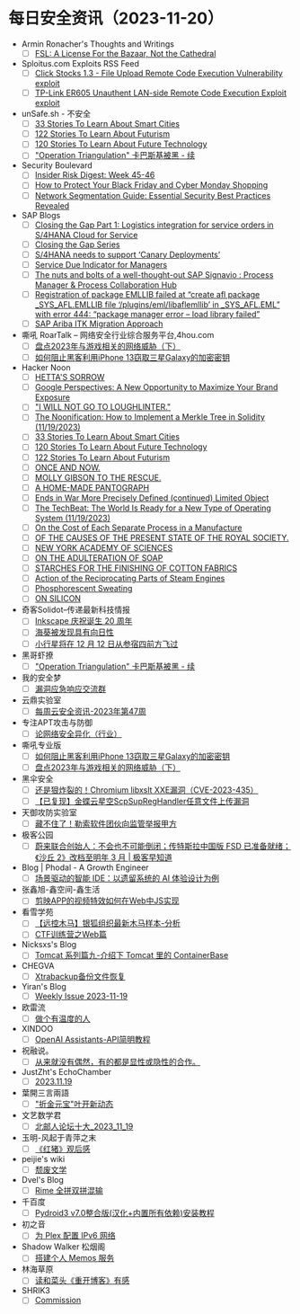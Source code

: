 # 每日安全资讯（2023-11-20）

- Armin Ronacher's Thoughts and Writings
  - [ ] [FSL: A License For the Bazaar, Not the Cathedral](http://lucumr.pocoo.org/2023/11/19/cathedral-and-bazaaar-licensing)
- Sploitus.com Exploits RSS Feed
  - [ ] [Click Stocks 1.3 - File Upload Remote Code Execution Vulnerability exploit](https://sploitus.com/exploit?id=1337DAY-ID-39151&utm_source=rss&utm_medium=rss)
  - [ ] [TP-Link ER605 Unauthent LAN-side Remote Code Execution Exploit exploit](https://sploitus.com/exploit?id=1337DAY-ID-39152&utm_source=rss&utm_medium=rss)
- unSafe.sh - 不安全
  - [ ] [33 Stories To Learn About Smart Cities](https://buaq.net/go-198992.html)
  - [ ] [122 Stories To Learn About Futurism](https://buaq.net/go-198994.html)
  - [ ] [120 Stories To Learn About Future Technology](https://buaq.net/go-198993.html)
  - [ ] ["Operation Triangulation" 卡巴斯基被黑 - 续](https://buaq.net/go-198968.html)
- Security Boulevard
  - [ ] [Insider Risk Digest: Week 45-46](https://securityboulevard.com/2023/11/insider-risk-digest-week-45-46/)
  - [ ] [How to Protect Your Black Friday and Cyber Monday Shopping](https://securityboulevard.com/2023/11/how-to-protect-your-black-friday-and-cyber-monday-shopping/)
  - [ ] [Network Segmentation Guide: Essential Security Best Practices Revealed](https://securityboulevard.com/2023/11/network-segmentation-guide-essential-security-best-practices-revealed/)
- SAP Blogs
  - [ ] [Closing the Gap Part 1: Logistics integration for service orders in S/4HANA Cloud for Service](https://blogs.sap.com/2023/11/19/logistics-integration-for-service-orders-in-s-4hana-cloud-for-service/)
  - [ ] [Closing the Gap Series](https://blogs.sap.com/2023/11/19/closing-the-gap-series/)
  - [ ] [S/4HANA needs to support ‘Canary Deployments’](https://blogs.sap.com/2023/11/19/s-4hana-needs-to-support-canary-deployments/)
  - [ ] [Service Due Indicator for Managers](https://blogs.sap.com/2023/11/19/status-indicator-for-managers/)
  - [ ] [The nuts and bolts of a well-thought-out SAP Signavio : Process Manager & Process Collaboration Hub](https://blogs.sap.com/2023/11/19/the-nuts-and-bolts-of-a-well-thought-out-sap-signavio-process-manager-process-collaboration-hub/)
  - [ ] [Registration of package EMLLIB failed at “create afl package _SYS_AFL.EMLLIB file ‘/plugins/eml/libaflemllib’ in _SYS_AFL.EML” with error 444: “package manager error – load library failed”](https://blogs.sap.com/2023/11/19/registration-of-package-emllib-failed-at-create-afl-package-_sys_afl.emllib-file-plugins-eml-libaflemllib-in-_sys_afl.eml-with-error-444-package-manager-error-load-library-failed/)
  - [ ] [SAP Ariba ITK Migration Approach](https://blogs.sap.com/2023/11/19/sap-ariba-itk-migration-approach/)
- 嘶吼 RoarTalk – 网络安全行业综合服务平台,4hou.com
  - [ ] [盘点2023年与游戏相关的网络威胁（下）](https://www.4hou.com/posts/lklJ)
  - [ ] [如何阻止黑客利用iPhone 13窃取三星Galaxy的加密密钥](https://www.4hou.com/posts/6xl7)
- Hacker Noon
  - [ ] [HETTA'S SORROW](https://hackernoon.com/hettas-sorrow?source=rss)
  - [ ] [Google Perspectives: A New Opportunity to Maximize Your Brand Exposure](https://hackernoon.com/google-perspectives-a-new-opportunity-to-maximize-your-brand-exposure?source=rss)
  - [ ] ["I WILL NOT GO TO LOUGHLINTER."](https://hackernoon.com/i-will-not-go-to-loughlinter?source=rss)
  - [ ] [The Noonification: How to Implement a Merkle Tree in Solidity (11/19/2023)](https://hackernoon.com/11-19-2023-noonification?source=rss)
  - [ ] [33 Stories To Learn About Smart Cities](https://hackernoon.com/33-stories-to-learn-about-smart-cities?source=rss)
  - [ ] [120 Stories To Learn About Future Technology](https://hackernoon.com/120-stories-to-learn-about-future-technology?source=rss)
  - [ ] [122 Stories To Learn About Futurism](https://hackernoon.com/122-stories-to-learn-about-futurism?source=rss)
  - [ ] [ONCE AND NOW.](https://hackernoon.com/once-and-now?source=rss)
  - [ ] [MOLLY GIBSON TO THE RESCUE.](https://hackernoon.com/molly-gibson-to-the-rescue?source=rss)
  - [ ] [A HOME-MADE PANTOGRAPH](https://hackernoon.com/a-home-made-pantograph?source=rss)
  - [ ] [Ends in War More Precisely Defined (continued) Limited Object](https://hackernoon.com/ends-in-war-more-precisely-defined-continued-limited-object?source=rss)
  - [ ] [The TechBeat: The World Is Ready for a New Type of Operating System (11/19/2023)](https://hackernoon.com/11-19-2023-techbeat?source=rss)
  - [ ] [On the Cost of Each Separate Process in a Manufacture](https://hackernoon.com/on-the-cost-of-each-separate-process-in-a-manufacture?source=rss)
  - [ ] [OF THE CAUSES OF THE PRESENT STATE OF THE ROYAL SOCIETY.](https://hackernoon.com/of-the-causes-of-the-present-state-of-the-royal-society?source=rss)
  - [ ] [NEW YORK ACADEMY OF SCIENCES](https://hackernoon.com/new-york-academy-of-sciences?source=rss)
  - [ ] [ON THE ADULTERATION OF SOAP](https://hackernoon.com/on-the-adulteration-of-soap?source=rss)
  - [ ] [STARCHES FOR THE FINISHING OF COTTON FABRICS](https://hackernoon.com/starches-for-the-finishing-of-cotton-fabrics?source=rss)
  - [ ] [Action of the Reciprocating Parts of Steam Engines](https://hackernoon.com/action-of-the-reciprocating-parts-of-steam-engines?source=rss)
  - [ ] [Phosphorescent Sweating](https://hackernoon.com/phosphorescent-sweating?source=rss)
  - [ ] [ON SILICON](https://hackernoon.com/on-silicon?source=rss)
- 奇客Solidot–传递最新科技情报
  - [ ] [Inkscape 庆祝诞生 20 周年](https://www.solidot.org/story?sid=76662)
  - [ ] [海葵被发现具有向日性](https://www.solidot.org/story?sid=76661)
  - [ ] [小行星将在 12 月 12 日从参宿四前方飞过](https://www.solidot.org/story?sid=76660)
- 黑哥虾撩
  - [ ] ["Operation Triangulation" 卡巴斯基被黑 - 续](https://mp.weixin.qq.com/s?__biz=Mzg5OTU1NTEwMg==&mid=2247484094&idx=1&sn=938ec5464fe62abb7fbeba906585aa2c&chksm=c050c8cff72741d9d24284d79f3b6714b66b7e9abb41726a7c683f972bb5471dbb2c293b1826&scene=58&subscene=0#rd)
- 我的安全梦
  - [ ] [漏洞应急响应交流群](https://mp.weixin.qq.com/s?__biz=MzU3NDY1NTYyOQ==&mid=2247485818&idx=1&sn=09853feca33cafa8049c73707a6c02d3&chksm=fd2e5498ca59dd8ebbab6477fedea45781dbe1eebf63ef25ef56bd611e2eb2977f3c4af241cc&scene=58&subscene=0#rd)
- 云鼎实验室
  - [ ] [每周云安全资讯-2023年第47周](https://mp.weixin.qq.com/s?__biz=MzU3ODAyMjg4OQ==&mid=2247495015&idx=1&sn=166acaff2a4f4e8996457e41dfe39b59&chksm=fd7911e1ca0e98f7d15107e29cbf13d814728ad1dfcc9dd3179614bbd296ef83d2754a77f0d9&scene=58&subscene=0#rd)
- 专注APT攻击与防御
  - [ ] [论网络安全异化（行业）](https://micropoor.blogspot.com/2023/11/blog-post_19.html)
- 嘶吼专业版
  - [ ] [如何阻止黑客利用iPhone 13窃取三星Galaxy的加密密钥](https://mp.weixin.qq.com/s?__biz=MzI0MDY1MDU4MQ==&mid=2247571290&idx=1&sn=2033f4efa7e462397abea25f6f8acf80&chksm=e9140760de638e76e200ed3debf4707969964ce1e454e03273e03bfbd7b669091d87ad4bc598&scene=58&subscene=0#rd)
  - [ ] [盘点2023年与游戏相关的网络威胁（下）](https://mp.weixin.qq.com/s?__biz=MzI0MDY1MDU4MQ==&mid=2247571290&idx=2&sn=30613b58a5e1e32c91cf5455e174785e&chksm=e9140760de638e762689c16b2cb9b2358c258d398be6578757725bf936d0a8086c86348cb839&scene=58&subscene=0#rd)
- 黑伞安全
  - [ ] [还是狠炸裂的！Chromium libxslt XXE漏洞（CVE-2023-435）](https://mp.weixin.qq.com/s?__biz=MzU0MzkzOTYzOQ==&mid=2247488317&idx=1&sn=5ef9fd277c1f354a7910b1413f075174&chksm=fb029e65cc751773d44bec5f0710340b1f72ea51ae74a14752fa9f5ac5e598a70105bffbea0e&scene=58&subscene=0#rd)
  - [ ] [【已复现】金蝶云星空ScpSupRegHandler任意文件上传漏洞](https://mp.weixin.qq.com/s?__biz=MzU0MzkzOTYzOQ==&mid=2247488317&idx=2&sn=7d9d87eb0cb5c5f8aceded9c79950dc3&chksm=fb029e65cc7517733b40b28c2542b91f14824dd3b58a83b6d48173a920ebfe4311d3b0045899&scene=58&subscene=0#rd)
- 天御攻防实验室
  - [ ] [藏不住了！勒索软件团伙向监管举报甲方](https://mp.weixin.qq.com/s?__biz=MzU0MzgyMzM2Nw==&mid=2247485141&idx=1&sn=b9cb63823c4d64657612f50c98deadc6&chksm=fb04c5bdcc734cab56a2070fc3b32fd23c6211e7418ca8ef83c0a9aebd6310ccdf737285fe67&scene=58&subscene=0#rd)
- 极客公园
  - [ ] [蔚来联合创始人：不会也不可能倒闭；传特斯拉中国版 FSD 已准备就绪；《沙丘 2》改档至明年 3 月 | 极客早知道](https://mp.weixin.qq.com/s?__biz=MTMwNDMwODQ0MQ==&mid=2653021862&idx=1&sn=0def8869262fb4016a33c89fed66b10d&chksm=7e549b1049231206c8d23c0ab8d35d470b1645a70d7584bd8a3a7afc2922a7d310dfbfd2a57a&scene=58&subscene=0#rd)
- Blog | Phodal - A Growth Engineer
  - [ ] [场景驱动的智能 IDE：以遗留系统的 AI 体验设计为例](http://www.phodal.com/blog/scene-driven-aigc-dev-experience-design/)
- 张鑫旭-鑫空间-鑫生活
  - [ ] [剪映APP的视频特效如何在Web中JS实现](https://www.zhangxinxu.com/wordpress/2023/11/video-effect-js-filter-pixijs-webgl-3d/)
- 看雪学苑
  - [ ] [【远控木马】银狐组织最新木马样本-分析](https://mp.weixin.qq.com/s?__biz=MjM5NTc2MDYxMw==&mid=2458528787&idx=1&sn=947b0b7f9ade1cbf249f29ee345237e3&chksm=b18d1c9986fa958f377b1b14f33c060ed7495b3d2e9cb7b33f5c4d41686093b31fed10be1735&scene=58&subscene=0#rd)
  - [ ] [CTF训练营之Web篇](https://mp.weixin.qq.com/s?__biz=MjM5NTc2MDYxMw==&mid=2458528787&idx=2&sn=113d5c21a4e165a96690bcf94fce0ad9&chksm=b18d1c9986fa958f49768bd9660ebd8c100dd21eeb6e3d607ec36534666aca166b7b49590b7f&scene=58&subscene=0#rd)
- Nicksxs's Blog
  - [ ] [Tomcat 系列篇九-介绍下 Tomcat 里的 ContainerBase](https://nicksxs.me/2023/11/19/Tomcat-%E7%B3%BB%E5%88%97%E7%AF%87%E4%B9%9D-%E4%BB%8B%E7%BB%8D%E4%B8%8B-Tomcat-%E9%87%8C%E7%9A%84-ContainerBase/)
- CHEGVA
  - [ ] [Xtrabackup备份文件恢复](https://chegva.com/5844.html)
- Yiran's Blog
  - [ ] [Weekly Issue 2023-11-19](https://zdyxry.github.io/2023/11/19/Weekly-Issue-2023-11-19/)
- 欧雷流
  - [ ] [做个有温度的人](https://ourai.ws/posts/be-a-warm-person/)
- XINDOO
  - [ ] [OpenAI Assistants-API简明教程](https://zxs.io/article/1943)
- 祝融说。
  - [ ] [从来就没有偶然，有的都是显性或隐性的合作。](https://zhurongshuo.com/posts/2023/11/1901/)
- JustZht's EchoChamber
  - [ ] [2023.11.19](https://www.justzht.com/2023-11-19/)
- 葉開三言兩語
  - [ ] ["折金元宝"叶开新动态](https://qq.md/post/718)
- 文艺数学君
  - [ ] [北邮人论坛十大_2023_11_19](https://mathpretty.com/16477.html)
- 玉明-风起于青萍之末
  - [ ] [《红猪》观后感](https://xdym11235.com/archives/295.html)
- peijie's wiki
  - [ ] [颓废文学](https://liupj.top/2023/11/19/relax/)
- Dvel's Blog
  - [ ] [Rime 全拼双拼混输](https://dvel.me/posts/rime-full-pinyin-double-pinyin-mixed-input/)
- 千百度
  - [ ] [Pydroid3 v7.0整合版(汉化+内置所有依赖)安装教程](https://blog.qaiu.top/archives/pydroid3v70)
- 初之音
  - [ ] [为 Plex 配置 IPv6 网络](https://www.himiku.com/archives/plex-with-ipv6.html)
- Shadow Walker 松烟阁
  - [ ] [搭建个人 Memos 服务](https://www.edony.ink/self-hosting-personal-memos-services/)
- 林海草原
  - [ ] [读和菜头《重开博客》有感](https://lhcy.org/archives/194.html)
- SHRIK3
  - [ ] [Commission](https://shrik3.com/commission/)
